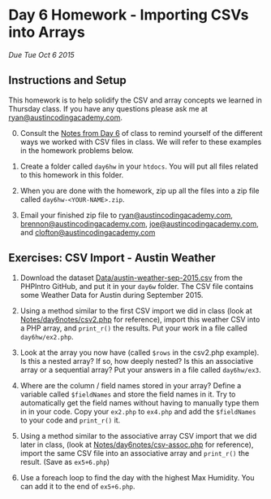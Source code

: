 Day 6 Homework - Importing CSVs into Arrays
===========================================
*Due Tue Oct 6 2015*


Instructions and Setup
----------------------

This homework is to help solidify the CSV and array concepts we learned in Thursday class.  If you have any questions please ask me at [ryan@austincodingacademy.com](mailto:ryan@austincodingacademy.com).

0. Consult the [Notes from Day 6](/Lessons/day6notes) of class to remind yourself of the different ways we worked with CSV files in class. We will refer to these examples in the homework problems below.

1. Create a folder called `day6hw` in your `htdocs`.  You will put all files related to this homework in this folder.

2. When you are done with the homework, zip up all the files into a zip file called `day6hw-<YOUR-NAME>.zip`.

3. Email your finished zip file to [ryan@austincodingacademy.com](mailto:ryan@austincodingacademy.com), [brennon@austincodingacademy.com](mailto:brennon@austincodingacademy.com), [joe@austincodingacademy.com](mailto:joe@austincodingacademy.com), and [clofton@austincodingacademy.com](mailto:clofton@austincodingacademy.com)



Exercises: CSV Import - Austin Weather
--------------------------------------

1. Download the dataset [Data/austin-weather-sep-2015.csv](https://raw.githubusercontent.com/AustinCodingAcademy/PHPIntro/master/Data/austin-weather-sep-2015.csv) from the PHPIntro GitHub, and put it in your `day6w` folder.  The CSV file contains some Weather Data for Austin during September 2015.

2. Using a method similar to the first CSV import we did in class (look at [Notes/day6notes/csv2.php](/Notes/day6notes/csv2.php) for reference), import this weather CSV into a PHP array, and `print_r()` the results.  Put your work in a file called `day6hw/ex2.php`.

3. Look at the array you now have (called `$rows` in the csv2.php example).  Is this a nested array?  If so, how deeply nested?  Is this an associative array or a sequential array?  Put your answers in a file called `day6hw/ex3`.

4. Where are the column / field names stored in your array?  Define a variable called `$fieldNames` and store the field names in it.  Try to automatically get the field names without having to manually type them in in your code.  Copy your `ex2.php` to `ex4.php` and add the `$fieldNames` to your code and `print_r()` it.

5. Using a method similar to the associative array CSV import that we did later in class, (look at [Notes/day6notes/csv-assoc.php](/Notes/day6notes/csv-assoc.php) for reference), import the same CSV file into an associative array and `print_r()` the result.  (Save as `ex5+6.php`)

6. Use a foreach loop to find the day with the highest Max Humidity.  You can add it to the end of `ex5+6.php`.


